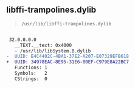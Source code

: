 ## libffi-trampolines.dylib

> `/usr/lib/libffi-trampolines.dylib`

```diff

 32.0.0.0.0
   __TEXT.__text: 0x4000
   - /usr/lib/libSystem.B.dylib
-  UUID: E4C4402C-4BA1-37E2-A207-E07329EFB618
+  UUID: 34978EAC-8E95-31E6-80EF-C979E8A22BC7
   Functions: 1
   Symbols:   2
   CStrings:  0

```
